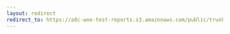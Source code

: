 ```yaml
---
layout: redirect
redirect_to: https://a8c-woo-test-reports.s3.amazonaws.com/public/trunk/8467668670/e2e/index.html
---
```

